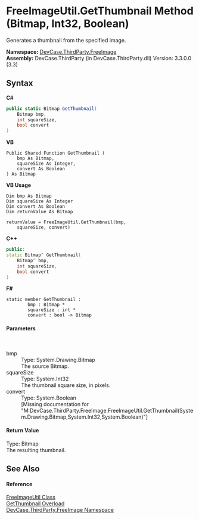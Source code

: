 # FreeImageUtil.GetThumbnail Method (Bitmap, Int32, Boolean)
 

Generates a thumbnail from the specified image.

**Namespace:**&nbsp;<a href="N_DevCase_ThirdParty_FreeImage">DevCase.ThirdParty.FreeImage</a><br />**Assembly:**&nbsp;DevCase.ThirdParty (in DevCase.ThirdParty.dll) Version: 3.3.0.0 (3.3)

## Syntax

**C#**<br />
``` C#
public static Bitmap GetThumbnail(
	Bitmap bmp,
	int squareSize,
	bool convert
)
```

**VB**<br />
``` VB
Public Shared Function GetThumbnail ( 
	bmp As Bitmap,
	squareSize As Integer,
	convert As Boolean
) As Bitmap
```

**VB Usage**<br />
``` VB Usage
Dim bmp As Bitmap
Dim squareSize As Integer
Dim convert As Boolean
Dim returnValue As Bitmap

returnValue = FreeImageUtil.GetThumbnail(bmp, 
	squareSize, convert)
```

**C++**<br />
``` C++
public:
static Bitmap^ GetThumbnail(
	Bitmap^ bmp, 
	int squareSize, 
	bool convert
)
```

**F#**<br />
``` F#
static member GetThumbnail : 
        bmp : Bitmap * 
        squareSize : int * 
        convert : bool -> Bitmap 

```


#### Parameters
&nbsp;<dl><dt>bmp</dt><dd>Type: System.Drawing.Bitmap<br />The source Bitmap.</dd><dt>squareSize</dt><dd>Type: System.Int32<br />The thumbnail square size, in pixels.</dd><dt>convert</dt><dd>Type: System.Boolean<br />\[Missing <param name="convert"/> documentation for "M:DevCase.ThirdParty.FreeImage.FreeImageUtil.GetThumbnail(System.Drawing.Bitmap,System.Int32,System.Boolean)"\]</dd></dl>

#### Return Value
Type: Bitmap<br />The resulting thumbnail.

## See Also


#### Reference
<a href="T_DevCase_ThirdParty_FreeImage_FreeImageUtil">FreeImageUtil Class</a><br /><a href="Overload_DevCase_ThirdParty_FreeImage_FreeImageUtil_GetThumbnail">GetThumbnail Overload</a><br /><a href="N_DevCase_ThirdParty_FreeImage">DevCase.ThirdParty.FreeImage Namespace</a><br />